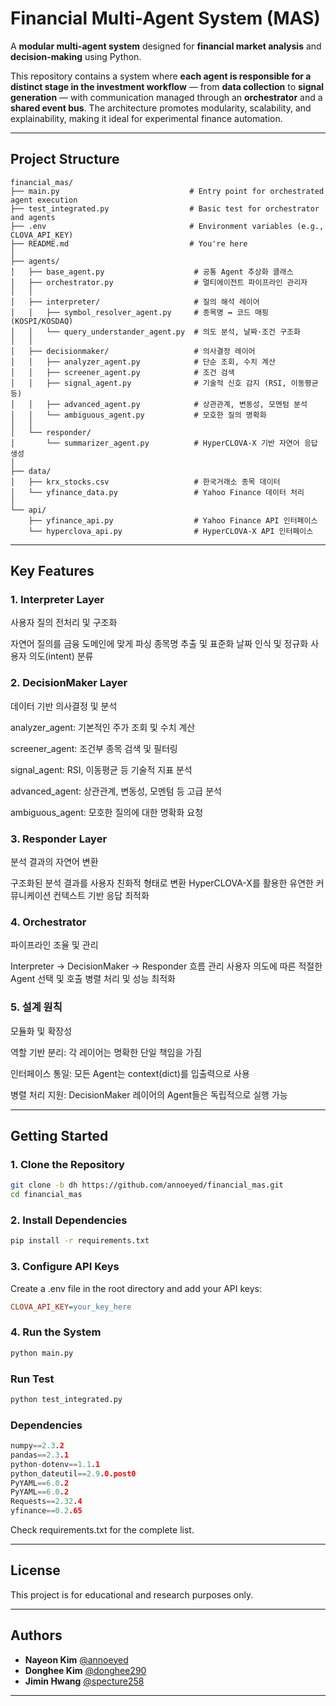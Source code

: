 # Financial Multi-Agent System (MAS)

A **modular multi-agent system** designed for **financial market analysis** and **decision-making** using Python.

This repository contains a system where **each agent is responsible for a distinct stage in the investment workflow** — from **data collection** to **signal generation** — with communication managed through an **orchestrator** and a **shared event bus**. The architecture promotes modularity, scalability, and explainability, making it ideal for experimental finance automation.

---


## Project Structure
```
financial_mas/
├── main.py                             # Entry point for orchestrated agent execution
├── test_integrated.py                  # Basic test for orchestrator and agents
├── .env                                # Environment variables (e.g., CLOVA_API_KEY)
├── README.md                           # You're here
│
├── agents/
│   ├── base_agent.py                    # 공통 Agent 추상화 클래스
│   ├── orchestrator.py                  # 멀티에이전트 파이프라인 관리자
│   │
│   ├── interpreter/                     # 질의 해석 레이어
│   │   ├── symbol_resolver_agent.py     # 종목명 ↔ 코드 매핑 (KOSPI/KOSDAQ)
│   │   └── query_understander_agent.py  # 의도 분석, 날짜·조건 구조화
│   │
│   ├── decisionmaker/                   # 의사결정 레이어
│   │   ├── analyzer_agent.py            # 단순 조회, 수치 계산
│   │   ├── screener_agent.py            # 조건 검색
│   │   ├── signal_agent.py              # 기술적 신호 감지 (RSI, 이동평균 등)
│   │   ├── advanced_agent.py            # 상관관계, 변동성, 모멘텀 분석
│   │   └── ambiguous_agent.py           # 모호한 질의 명확화
│   │
│   └── responder/
│       └── summarizer_agent.py          # HyperCLOVA-X 기반 자연어 응답 생성
│
├── data/
│   ├── krx_stocks.csv                   # 한국거래소 종목 데이터
│   └── yfinance_data.py                 # Yahoo Finance 데이터 처리
│
└── api/
    ├── yfinance_api.py                  # Yahoo Finance API 인터페이스
    └── hyperclova_api.py                # HyperCLOVA-X API 인터페이스
```

---

##  Key Features

### 1. Interpreter Layer
사용자 질의 전처리 및 구조화

자연어 질의를 금융 도메인에 맞게 파싱
종목명 추출 및 표준화
날짜 인식 및 정규화
사용자 의도(intent) 분류

### 2. DecisionMaker Layer
데이터 기반 의사결정 및 분석

analyzer_agent: 기본적인 주가 조회 및 수치 계산  

screener_agent: 조건부 종목 검색 및 필터링  

signal_agent: RSI, 이동평균 등 기술적 지표 분석  

advanced_agent: 상관관계, 변동성, 모멘텀 등 고급 분석  

ambiguous_agent: 모호한 질의에 대한 명확화 요청

### 3. Responder Layer
분석 결과의 자연어 변환

구조화된 분석 결과를 사용자 친화적 형태로 변환
HyperCLOVA-X를 활용한 유연한 커뮤니케이션
컨텍스트 기반 응답 최적화

### 4. Orchestrator
파이프라인 조율 및 관리

Interpreter → DecisionMaker → Responder 흐름 관리
사용자 의도에 따른 적절한 Agent 선택 및 호출
병렬 처리 및 성능 최적화

### 5. 설계 원칙
모듈화 및 확장성

역할 기반 분리: 각 레이어는 명확한 단일 책임을 가짐  

인터페이스 통일: 모든 Agent는 context(dict)를 입출력으로 사용  

병렬 처리 지원: DecisionMaker 레이어의 Agent들은 독립적으로 실행 가능

---

##  Getting Started

### 1. Clone the Repository

```bash
git clone -b dh https://github.com/annoeyed/financial_mas.git
cd financial_mas
```

### 2. Install Dependencies

```bash
pip install -r requirements.txt
```

### 3. Configure API Keys

Create a .env file in the root directory and add your API keys:

``` ini
CLOVA_API_KEY=your_key_here
```

### 4. Run the System
``` bash
python main.py
```

### Run Test
``` bash
python test_integrated.py
```

### Dependencies
``` cpp
numpy==2.3.2
pandas==2.3.1
python-dotenv==1.1.1
python_dateutil==2.9.0.post0
PyYAML==6.0.2
PyYAML==6.0.2
Requests==2.32.4
yfinance==0.2.65

```
Check requirements.txt for the complete list.

---
## License
This project is for educational and research purposes only.

---
## Authors
- **Nayeon Kim** [@annoeyed](https://github.com/annoeyed)  
- **Donghee Kim** [@donghee290](https://github.com/donghee290)  
- **Jimin Hwang** [@specture258](https://github.com/specture258)  
---
